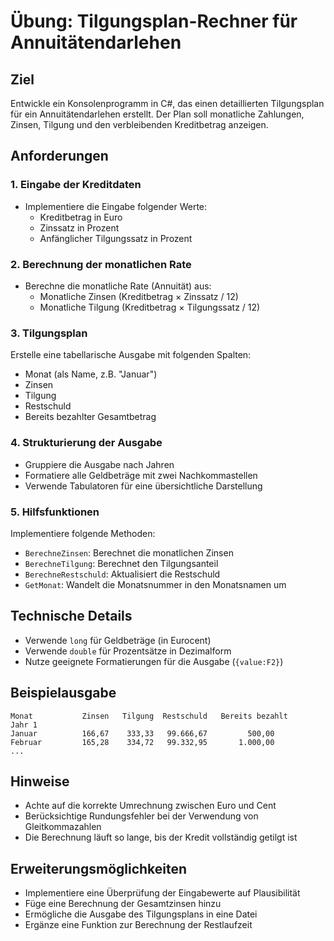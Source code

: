 # Übung: Tilgungsplan-Rechner für Annuitätendarlehen

## Ziel

Entwickle ein Konsolenprogramm in C#, das einen detaillierten Tilgungsplan für ein Annuitätendarlehen erstellt. Der Plan soll monatliche Zahlungen, Zinsen, Tilgung und den verbleibenden Kreditbetrag anzeigen.

## Anforderungen

### 1. Eingabe der Kreditdaten

- Implementiere die Eingabe folgender Werte:
  - Kreditbetrag in Euro
  - Zinssatz in Prozent
  - Anfänglicher Tilgungssatz in Prozent

### 2. Berechnung der monatlichen Rate

- Berechne die monatliche Rate (Annuität) aus:
  - Monatliche Zinsen (Kreditbetrag × Zinssatz / 12)
  - Monatliche Tilgung (Kreditbetrag × Tilgungssatz / 12)

### 3. Tilgungsplan

Erstelle eine tabellarische Ausgabe mit folgenden Spalten:

- Monat (als Name, z.B. "Januar")
- Zinsen
- Tilgung
- Restschuld
- Bereits bezahlter Gesamtbetrag

### 4. Strukturierung der Ausgabe

- Gruppiere die Ausgabe nach Jahren
- Formatiere alle Geldbeträge mit zwei Nachkommastellen
- Verwende Tabulatoren für eine übersichtliche Darstellung

### 5. Hilfsfunktionen

Implementiere folgende Methoden:

- `BerechneZinsen`: Berechnet die monatlichen Zinsen
- `BerechneTilgung`: Berechnet den Tilgungsanteil
- `BerechneRestschuld`: Aktualisiert die Restschuld
- `GetMonat`: Wandelt die Monatsnummer in den Monatsnamen um

## Technische Details

- Verwende `long` für Geldbeträge (in Eurocent)
- Verwende `double` für Prozentsätze in Dezimalform
- Nutze geeignete Formatierungen für die Ausgabe (`{value:F2}`)

## Beispielausgabe

```
Monat           Zinsen   Tilgung  Restschuld   Bereits bezahlt
Jahr 1
Januar          166,67    333,33   99.666,67         500,00
Februar         165,28    334,72   99.332,95       1.000,00
...
```

## Hinweise

- Achte auf die korrekte Umrechnung zwischen Euro und Cent
- Berücksichtige Rundungsfehler bei der Verwendung von Gleitkommazahlen
- Die Berechnung läuft so lange, bis der Kredit vollständig getilgt ist

## Erweiterungsmöglichkeiten

- Implementiere eine Überprüfung der Eingabewerte auf Plausibilität
- Füge eine Berechnung der Gesamtzinsen hinzu
- Ermögliche die Ausgabe des Tilgungsplans in eine Datei
- Ergänze eine Funktion zur Berechnung der Restlaufzeit
